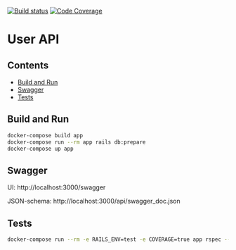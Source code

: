 [![Build status](https://github.com/ShadowDedulet/mucas-user-api/actions/workflows/test.yml/badge.svg?branch=master)](https://github.com/ShadowDedulet/mucas-user-api/actions/workflows/test.yml)
[![Code Coverage](https://raw.githubusercontent.com/ShadowDedulet/mucas-user-api/_xml_coverage_reports/data/master/badge.svg)](https://github.com/ShadowDedulet/mucas-user-api/actions/workflows/test.yml)

# User API

## Contents
- [Build and Run](#build-and-run)
- [Swagger](#swagger)
- [Tests](#tests)


## Build and Run

```bash
docker-compose build app
docker-compose run --rm app rails db:prepare
docker-compose up app
```

## Swagger

UI: http://localhost:3000/swagger

JSON-schema: http://localhost:3000/api/swagger_doc.json

## Tests

```bash
docker-compose run --rm -e RAILS_ENV=test -e COVERAGE=true app rspec --format documentation
```
